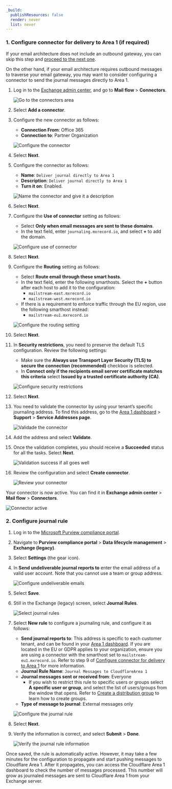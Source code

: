 ```yaml
---
_build:
  publishResources: false
  render: never
  list: never
---
```


### 1. Configure connector for delivery to Area 1 (if required)

If your email architecture does not include an outbound gateway, you can skip this step and [proceed to the next one](#2-configure-journal-rule).

On the other hand, if your email architecture requires outbound messages to traverse your email gateway, you may want to consider configuring a connector to send the journal messages directly to Area 1.

1. Log in to the [Exchange admin center](https://admin.exchange.microsoft.com), and go to **Mail flow** > **Connectors**.

    ![Go to the connectors area](/email-security/static/bcc-setup/journaling/step1-connector.png)

2. Select **Add a connector**. 

3. Configure the new connector as follows:
    * **Connection From**: Office 365
    * **Connection to**: Partner Organization

    ![Configure the connector](/email-security/static/bcc-setup/journaling/step3-configure-connector.png)

4. Select **Next**.

5. Configure the connector as follows:
    * **Name**: `Deliver journal directly to Area 1`
    * **Description**: `Deliver journal directly to Area 1`
    * **Turn it on**: Enabled.

    ![Name the connector and give it a description](/email-security/static/bcc-setup/journaling/step5-name-connector.png)

6. Select **Next**.

7. Configure the **Use of connector** setting as follows:
    * Select **Only when email messages are sent to these domains**.
    * In the text field, enter `journaling.mxrecord.io`, and select **+** to add the domain.

    ![Configure use of connector](/email-security/static/bcc-setup/journaling/step7-use-of-connector.png)

8. Select **Next**.

9. Configure the **Routing** setting as follows:
    * Select **Route email through these smart hosts**.
    * In the text field, enter the following smarthosts. Select the **+** button after each host to add it to the configuration:
        * `mailstream-east.mxrecord.io`
        * `mailstream-west.mxrecord.io`
    * If there is a requirement to enforce traffic through the EU region, use the following smarthost instead:
        * `mailstream-eu1.mxrecord.io`

    ![Configure the routing setting](/email-security/static/bcc-setup/journaling/step9-routing.png)

10. Select **Next**.

11. In **Security restrictions**, you need to preserve the default TLS configuration. Review the following settings:
    * Make sure the **Always use Transport Layer Security (TLS) to secure the connection (recommended)** checkbox is selected.
    * In **Connect only if the recipients email server certificate matches this criteria** select **Issued by a trusted certificate authority (CA)**.

    ![Configure security restrictions](/email-security/static/bcc-setup/journaling/step11-security.png)

12. Select **Next**.

13. You need to validate the connector by using your tenant’s specific journaling address. To find this address, go to the [Area 1 dashboard](https://horizon.area1security.com/support/service-addresses) > **Support** > **Service Addresses page**. 

    ![Validade the connector](/email-security/static/bcc-setup/journaling/step13-validate-email.png)

14. Add the address and select **Validate**.

15. Once the validation completes, you should receive a **Succeeded** status for all the tasks. Select **Next**.

    ![Validation success if all goes well](/email-security/static/bcc-setup/journaling/step15-validation-success.png)

16. Review the configuration and select **Create connector**.

    ![Review your connector](/email-security/static/bcc-setup/journaling/step16-review-connector.png)

Your connector is now active. You can find it in **Exchange admin center** > **Mail flow** > **Connectors**.

![Connector active](/email-security/static/bcc-setup/journaling/connector-active.png)

### 2. Configure journal rule

1. Log in to the [Microsoft Purview compliance portal](https://compliance.microsoft.com/homepage).

2. Navigate to **Purview compliance portal** > **Data lifecycle management** > **Exchange (legacy)**.

3. Select **Settings** (the gear icon).

4. In **Send undeliverable journal reports to** enter the email address of a valid user account. Note that you cannot use a team or group address.

    ![Configure undeliverable emails](/email-security/static/bcc-setup/journaling/step4-undeliverable.png)

5. Select **Save**. 

6. Still in the Exchange (legacy) screen, select **Journal Rules**.

    ![Select journal rules](/email-security/static/bcc-setup/journaling/step6-journal-rules.png)


7. Select **New rule** to configure a journaling rule, and configure it as follows:

    * **Send journal reports to**: This address is specific to each customer tenant, and can be found in your [Area 1 dashboard](https://horizon.area1security.com/support/service-addresses). If you are located in the EU or GDPR applies to your organization, ensure you are using a connector with the smarthost set to `mailstream-eu1.mxrecord.io`. Refer to step 9 of [Configure connector for delivery to Area 1](#1-configure-connector-for-delivery-to-area-1-if-required) for more information.
    * **Journal Rule Name**: `Journal Messages to CloudflareArea 1`
    * **Journal messages sent or received from**: Everyone
        * If you wish to restrict this rule to specific users or groups select **A specific user or group**, and select the list of users/groups from the window that opens. Refer to [Create a distribution group](https://learn.microsoft.com/en-us/microsoft-365/admin/setup/create-distribution-lists?view=o365-worldwide#create-a-distribution-group-list) to learn how to create groups.
    * **Type of message to journal**: External messages only

    ![Configure the journal rule](/email-security/static/bcc-setup/journaling/step7-define-journal-rules.png)

8. Select **Next**.

9. Verify the information is correct, and select **Submit** > **Done**. 

    ![Verify the journal rule information](/email-security/static/bcc-setup/journaling/step9-verify-journal-rules.png)

Once saved, the rule is automatically active. However, it may take a few minutes for the configuration to propagate and start pushing messages to Cloudflare Area 1. After it propagates, you can access the Cloudflare Area 1 dashboard to check the number of messages processed. This number will grow as journaled messages are sent to Cloudflare Area 1 from your Exchange server.
